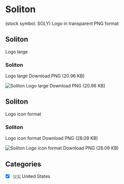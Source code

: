 # Soliton
 (stock symbol: SOLY) Logo in transparent PNG format

## Soliton
 Logo large

### Soliton
 Logo large Download PNG (20.96 KB)

![Soliton
 Logo large Download PNG (20.96 KB)](/img/orig/SOLY_BIG-7704c358.png)

## Soliton
 Logo icon format

### Soliton
 Logo icon format Download PNG (28.09 KB)

![Soliton
 Logo icon format Download PNG (28.09 KB)](/img/orig/SOLY-e39bf97f.png)



## Categories
- [x] 🇺🇸 United States
